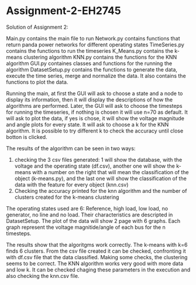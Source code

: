 # Assignment-2-EH2745
Solution of Assignment 2:

Main.py contains the main file to run
Network.py contains functions that return panda power networks for different operating states
TimeSeries.py contains the functions to run the timeseries 
K_Means.py contains the k-means clustering algorithm
KNN.py contains the functions for the KNN algorithm
GUI.py containes classes and functions for the running the algorithm
DatasetSetup.py contains the functions to generate the data, execute the time series, merge and normalize the data. It also contains the functions to plot the data.

Running the main, at first the GUI will ask to choose a state and a node to display its information, then it will display the descriptions of how the algorithms are performed. Later, the GUI will ask to choose the timesteps for running the timeseries, if nothing is chosen it will use n=70 as default.
It will ask to plot the data, if yes is chose, it will show the voltage magnitude and angle plots for every state. It will ask to choose a k for the KNN algorithm. It is possible to try different k to check the accuracy until close botton is clicked.

The results of the algorithm can be seen in two ways:
1. checking the 3 csv files generated: 1 will show the database, with the voltage and the operating state (df.csv), another one will show the k-means with a number on the right that will mean the classification of the object (k-means.py), and the last one will show the classification of the data with the feature for every object (knn.csv)
2. Checking the accuracy printed for the knn algorithm and the number of clusters created for the k-means clustering

The operating states used are 6: Reference, high load, low load, no generator, no line and no load. Their characteristics are descripted in DatasetSetup. The plot of the data will show 2 page with 6 graphs. Each graph represent the voltage magnitide/angle of each bus for the n timesteps.

The results show that the algoritgms work correctly. The k-means with k=6 finds 6 clusters. From the csv file created it can be checked, confronting it with df.csv file that the data classified. Making some checks, the clustering seems to be correct.
The KNN algorithm works very good with more data and low k. It can be checked chaging these parameters in the execution and also checking the knn.csv file.
